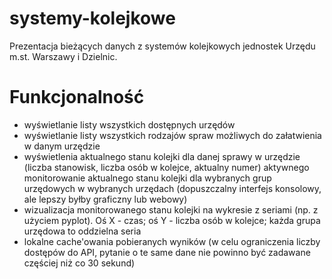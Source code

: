 # systemy-kolejkowe

Prezentacja bieżących danych z systemów kolejkowych jednostek Urzędu m.st. Warszawy i Dzielnic.

# Funkcjonalność
- wyświetlanie listy wszystkich dostępnych urzędów
- wyświetlanie listy wszystkich rodzajów spraw możliwych do załatwienia w danym urzędzie
- wyświetlenia aktualnego stanu kolejki dla danej sprawy w urzędzie (liczba stanowisk, liczba osób w kolejce, aktualny numer)
aktywnego monitorowanie aktualnego stanu kolejki dla wybranych grup urzędowych w wybranych urzędach (dopuszczalny interfejs konsolowy, ale lepszy byłby graficzny lub webowy)
- wizualizacja monitorowanego stanu kolejki na wykresie z seriami (np. z użyciem pyplot). Oś X - czas; oś Y - liczba osób w kolejce; każda grupa urzędowa to oddzielna seria
- lokalne cache'owania pobieranych wyników (w celu ograniczenia liczby dostępów do API, pytanie o te same dane nie powinno być zadawane częściej niż co 30 sekund)